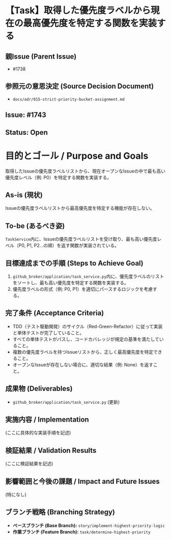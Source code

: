 # 【Task】取得した優先度ラベルから現在の最高優先度を特定する関数を実装する

## 親Issue (Parent Issue)
- #1738

## 参照元の意思決定 (Source Decision Document)
- `docs/adr/015-strict-priority-bucket-assignment.md`

## Issue: #1743
## Status: Open

# 目的とゴール / Purpose and Goals
取得したIssueの優先度ラベルリストから、現在オープンなIssueの中で最も高い優先度レベル（例: P0）を特定する関数を実装する。

## As-is (現状)
Issueの優先度ラベルリストから最高優先度を特定する機能が存在しない。

## To-be (あるべき姿)
`TaskService`内に、Issueの優先度ラベルリストを受け取り、最も高い優先度レベル（P0, P1, P2...の順）を返す関数が実装されている。

## 目標達成までの手順 (Steps to Achieve Goal)
1. `github_broker/application/task_service.py`内に、優先度ラベルのリストをソートし、最も高い優先度を特定する関数を実装する。
2. 優先度ラベルの形式（例: P0, P1）を適切にパースするロジックを考慮する。

## 完了条件 (Acceptance Criteria)
- TDD（テスト駆動開発）のサイクル（Red-Green-Refactor）に従って実装と単体テストが完了していること。
- すべての単体テストがパスし、コードカバレッジが規定の基準を満たしていること。
- 複数の優先度ラベルを持つIssueリストから、正しく最高優先度を特定できること。
- オープンなIssueが存在しない場合に、適切な結果（例: None）を返すこと。

## 成果物 (Deliverables)
- `github_broker/application/task_service.py` (更新)

## 実施内容 / Implementation
(ここに具体的な実装手順を記述)

## 検証結果 / Validation Results
(ここに検証結果を記述)

## 影響範囲と今後の課題 / Impact and Future Issues
(特になし)

## ブランチ戦略 (Branching Strategy)
- **ベースブランチ (Base Branch):** `story/implement-highest-priority-logic`
- **作業ブランチ (Feature Branch):** `task/determine-highest-priority`
